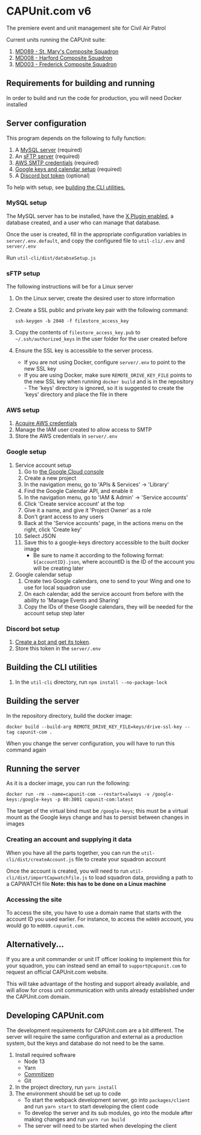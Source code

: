 # CAPUnit.com v6

The premiere event and unit management site for Civil Air Patrol

Current units running the CAPUnit suite:

1. [MD089 - St. Mary's Composite Squadron](https://md089.capunit.com/)
2. [MD008 - Harford Composite Squadron](https://md008.capunit.com/)
3. [MD003 - Frederick Composite Squadron](https://md003.capunit.com/)

## Requirements for building and running

In order to build and run the code for production, you will need Docker installed

## Server configuration

This program depends on the following to fully function:

1. A [MySQL server](#mysql-setup) (required)
2. An [sFTP server](#sftp-setup) (required)
3. [AWS SMTP credentials](#aws-setup) (required)
4. [Google keys and calendar setup](#google-setup) (required)
5. A [Discord bot token](#discord-bot-setup) (optional)

To help with setup, see [building the CLI utilities.](#building-the-cli-utilities)

### MySQL setup

The MySQL server has to be installed, have the [X Plugin enabled](https://dev.mysql.com/doc/refman/8.0/en/x-plugin.html), a database created, and a user who can manage that database.

Once the user is created, fill in the appropriate configuration variables in `server/.env.default`, and copy the configured file to `util-cli/.env` and `server/.env`

Run `util-cli/dist/databseSetup.js`

### sFTP setup

The following instructions will be for a Linux server

1. On the Linux server, create the desired user to store information
2. Create a SSL public and private key pair with the following command:

    `ssh-keygen -b 2048 -f filestore_access_key`

3. Copy the contents of `filestore_access_key.pub` to `~/.ssh/authorized_keys` in the user folder for the user created before
4. Ensure the SSL key is accessible to the server process.
    - If you are not using Docker, configure `server/.env` to point to the new SSL key
    - If you are using Docker, make sure `REMOTE_DRIVE_KEY_FILE` points to the new SSL key when running `docker build` and is in the repository - The 'keys' directory is ignored, so it is suggested to create the 'keys' directory and place the file in there

### AWS setup

1. [Acquire AWS credentials](https://docs.aws.amazon.com/sdk-for-javascript/v2/developer-guide/getting-your-credentials.html)
2. Manage the IAM user created to allow access to SMTP
3. Store the AWS credentials in `server/.env`

### Google setup

1. Service account setup
    1. Go to [the Google Cloud console](https://console.cloud.google.com/)
    2. Create a new project
    3. In the navigation menu, go to 'APIs & Services' -> 'Library'
    4. Find the Google Calendar API, and enable it
    5. In the navigation menu, go to 'IAM & Admin' -> 'Service accounts'
    6. Click 'Create service account' at the top
    7. Give it a name, and give it 'Project Owner' as a role
    8. Don't grant access to any users
    9. Back at the 'Service accounts' page, in the actions menu on the right, click 'Create key'
    10. Select JSON
    11. Save this to a google-keys directory accessible to the built docker image
        - Be sure to name it according to the following format: `${accountID}.json`, where accountID is the ID of the account you will be creating later
2. Google calendar setup
    1. Create two Google calendars, one to send to your Wing and one to use for local squadron use
    2. On each calendar, add the service account from before with the ability to 'Manage Events and Sharing'
    3. Copy the IDs of these Google calendars, they will be needed for the account setup step later

### Discord bot setup

1. [Create a bot and get its token](https://discordpy.readthedocs.io/en/latest/discord.html).
2. Store this token in the `server/.env`

## Building the CLI utilities

1. In the `util-cli` directory, run `npm install --no-package-lock`

## Building the server

In the repository directory, build the docker image:

`docker build --build-arg REMOTE_DRIVE_KEY_FILE=keys/drive-ssl-key --tag capunit-com .`

When you change the server configuration, you will have to run this command again

## Running the server

As it is a docker image, you can run the following:

`docker run -rm --name=capunit-com --restart=always -v /google-keys:/google-keys -p 80:3001 capunit-com:latest`

The target of the virtual bind must be `/google-keys`; this must be a virtual mount as the Google keys change and has to persist between changes in images

### Creating an account and supplying it data

When you have all the parts together, you can run the `util-cli/dist/createAccount.js` file to create your squadron account

Once the account is created, you will need to run `util-cli/dist/importCapwatchfile.js` to load squadron data, providing a path to a CAPWATCH file
**Note: this has to be done on a Linux machine**

### Accessing the site

To access the site, you have to use a domain name that starts with the account ID you used earlier. For instance, to access the `md089` account, you would go to `md089.capunit.com`.

## Alternatively...

If you are a unit commander or unit IT officer looking to implement this for your squadron, you can instead send an email to `support@capunit.com` to request an official CAPUnit.com website.

This will take advantage of the hosting and support already available, and will allow for cross unit communication with units already established under the CAPUnit.com domain.

## Developing CAPUnit.com

The development requirements for CAPUnit.com are a bit different. The server will require the same configuration and external as a production system, but the keys and database do not need to be the same.

1. Install required software
    - Node 13
    - Yarn
    - [Commitizen](https://github.com/commitizen/cz-cli)
    - Git
2. In the project directory, run `yarn install`
3. The environment should be set up to code
    - To start the webpack development server, go into `packages/client` and run `yarn start` to start developing the client code
    - To develop the server and its sub modules, go into the module after making changes and run `yarn run build`
    - The server will need to be started when developing the client
